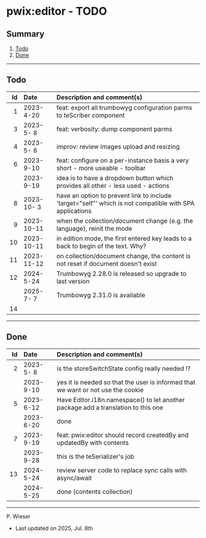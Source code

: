 # pwix:editor - TODO

## Summary

1. [Todo](#todo)
2. [Done](#done)

---
## Todo

|   Id | Date       | Description and comment(s) |
| ---: | :---       | :---                       |
|    1 | 2023- 4-20 | feat: export all trumbowyg configuration parms to teScriber component |
|    3 | 2023- 5- 8 | feat: verbosity: dump component parms |
|    4 | 2023- 5- 8 | improv: review images upload and resizing |
|    6 | 2023- 9-10 | feat: configure on a per-instance basis a very short - more useable - toolbar |
|      | 2023- 9-19 | idea is to have a dropdown button which provides all other - less used - actions |
|    8 | 2023-10- 3 | have an option to prevent link to include 'target="self"' which is not compatible with SPA applications |
|    9 | 2023-10-11 | when the collection/document change (e.g. the language), reinit the mode |
|   10 | 2023-10-11 | in edition mode, the first entered key leads to a back to begin of the text. Why? |
|   11 | 2023-11-12 | on collection/document change, the content is not reset if document doesn't exist |
|   12 | 2024- 5-24 | Trumbowyg 2.28.0 is released so upgrade to last version |
|      | 2025- 7- 7 | Trumbowyg 2.31.0 is available |
|   14 |  |  |

---
## Done

|   Id | Date       | Description and comment(s) |
| ---: | :---       | :---                       |
|    2 | 2023- 5- 8 | is the storeSwitchState config really needed !? |
|      | 2023- 9-10 | yes it is needed so that the user is informed that we want or not use the cookie |
|    5 | 2023- 6-12 | Have Editor.i18n.namespace() to let another package add a translation to this one |
|      | 2023- 6-20 | done |
|    7 | 2023- 9-19 | feat: pwix:editor should record createdBy and updatedBy with contents |
|      | 2023- 9-28 | this is the teSerializer's job |
|   13 | 2024- 5-24 | review server code to replace sync calls with async/await |
|      | 2024- 5-25 | done (contents collection) |

---
P. Wieser
- Last updated on 2025, Jul. 8th